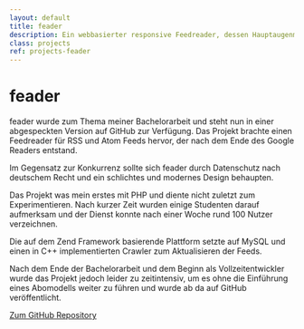 ```yaml
---
layout: default
title: feader
description: Ein webbasierter responsive Feedreader, dessen Hauptaugenmerk auf Datenschutz und Benutzerfreundlichkeit liegt.
class: projects
ref: projects-feader
---
```

# feader

feader wurde zum Thema meiner Bachelorarbeit und steht nun in einer abgespeckten Version auf GitHub zur Verfügung. Das Projekt brachte einen Feedreader für RSS und Atom Feeds hervor, der nach dem Ende des Google Readers entstand.

Im Gegensatz zur Konkurrenz sollte sich feader durch Datenschutz nach deutschem Recht und ein schlichtes und modernes Design behaupten.

Das Projekt was mein erstes mit PHP und diente nicht zuletzt zum Experimentieren. Nach kurzer Zeit wurden einige Studenten darauf aufmerksam und der Dienst konnte nach einer Woche rund 100 Nutzer verzeichnen.

Die auf dem Zend Framework basierende Plattform setzte auf MySQL und einen in C++ implementierten Crawler zum Aktualisieren der Feeds.

Nach dem Ende der Bachelorarbeit und dem Beginn als Vollzeitentwickler wurde das Projekt jedoch leider zu zeitintensiv, um es ohne die Einführung eines Abomodells weiter zu führen und wurde ab da auf GitHub veröffentlicht.

<a href="https://github.com/schaechinger/feader">Zum GitHub Repository</a>
